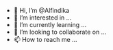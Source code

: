 - 👋 Hi, I’m @Alfindika
- 👀 I’m interested in ...
- 🌱 I’m currently learning ...
- 💞️ I’m looking to collaborate on ...
- 📫 How to reach me ...

<!---
Alfindika/Alfindika is a ✨ special ✨ repository because its `README.md` (this file) appears on your GitHub profile.
You can click the Preview link to take a look at your changes.
--->
